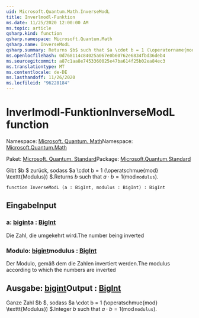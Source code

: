 ```yaml
---
uid: Microsoft.Quantum.Math.InverseModL
title: Inverlmodl-Funktion
ms.date: 11/25/2020 12:00:00 AM
ms.topic: article
qsharp.kind: function
qsharp.namespace: Microsoft.Quantum.Math
qsharp.name: InverseModL
qsharp.summary: Returns $b$ such that $a \cdot b = 1 (\operatorname{mod} \texttt{modulus})$.
ms.openlocfilehash: 0d768114c84025a067e0b60762e6834fbd36deb4
ms.sourcegitcommit: a87c1aa8e7453360025e47ba614f25b02ea84ec3
ms.translationtype: MT
ms.contentlocale: de-DE
ms.lasthandoff: 11/26/2020
ms.locfileid: "96228184"
---
```

# <a name="inversemodl-function"></a><span data-ttu-id="387ef-102">Inverlmodl-Funktion</span><span class="sxs-lookup"><span data-stu-id="387ef-102">InverseModL function</span></span>

<span data-ttu-id="387ef-103">Namespace: [Microsoft. Quantum. Math](xref:Microsoft.Quantum.Math)</span><span class="sxs-lookup"><span data-stu-id="387ef-103">Namespace: [Microsoft.Quantum.Math](xref:Microsoft.Quantum.Math)</span></span>

<span data-ttu-id="387ef-104">Paket: [Microsoft. Quantum. Standard](https://nuget.org/packages/Microsoft.Quantum.Standard)</span><span class="sxs-lookup"><span data-stu-id="387ef-104">Package: [Microsoft.Quantum.Standard](https://nuget.org/packages/Microsoft.Quantum.Standard)</span></span>


<span data-ttu-id="387ef-105">Gibt $b $ zurück, sodass $a \cdot b = 1 (\operatschmue{mod} \texttt{Modulus}) $.</span><span class="sxs-lookup"><span data-stu-id="387ef-105">Returns $b$ such that $a \cdot b = 1 (\operatorname{mod} \texttt{modulus})$.</span></span>

```qsharp
function InverseModL (a : BigInt, modulus : BigInt) : BigInt
```


## <a name="input"></a><span data-ttu-id="387ef-106">Eingabe</span><span class="sxs-lookup"><span data-stu-id="387ef-106">Input</span></span>

### <a name="a--bigint"></a><span data-ttu-id="387ef-107">a: [bigint](xref:microsoft.quantum.lang-ref.bigint)</span><span class="sxs-lookup"><span data-stu-id="387ef-107">a : [BigInt](xref:microsoft.quantum.lang-ref.bigint)</span></span>

<span data-ttu-id="387ef-108">Die Zahl, die umgekehrt wird.</span><span class="sxs-lookup"><span data-stu-id="387ef-108">The number being inverted</span></span>


### <a name="modulus--bigint"></a><span data-ttu-id="387ef-109">Modulo: [bigint](xref:microsoft.quantum.lang-ref.bigint)</span><span class="sxs-lookup"><span data-stu-id="387ef-109">modulus : [BigInt](xref:microsoft.quantum.lang-ref.bigint)</span></span>

<span data-ttu-id="387ef-110">Der Modulo, gemäß dem die Zahlen invertiert werden.</span><span class="sxs-lookup"><span data-stu-id="387ef-110">The modulus according to which the numbers are inverted</span></span>



## <a name="output--bigint"></a><span data-ttu-id="387ef-111">Ausgabe: [bigint](xref:microsoft.quantum.lang-ref.bigint)</span><span class="sxs-lookup"><span data-stu-id="387ef-111">Output : [BigInt](xref:microsoft.quantum.lang-ref.bigint)</span></span>

<span data-ttu-id="387ef-112">Ganze Zahl $b $, sodass $a \cdot b = 1 (\operatschmue{mod} \texttt{Modulus}) $.</span><span class="sxs-lookup"><span data-stu-id="387ef-112">Integer $b$ such that $a \cdot b = 1 (\operatorname{mod} \texttt{modulus})$.</span></span>